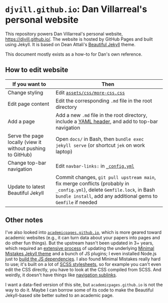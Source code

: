 # `djvill.github.io`: Dan Villarreal's personal website

This repository powers Dan Villarreal's personal website, <https://djvill.github.io/>.
The website is hosted by GitHub Pages and built using Jekyll.
It is based on Dean Attali's [Beautiful Jekyll](https://github.com/daattali/beautiful-jekyll) theme.

This document mostly exists as a how-to for Dan's own reference.

## How to edit website

| If you want to | Then    |
|----------------|---------|
| Change styling | Edit [`assets/css/more-css.css`](assets/css/more-css.css) |
| Edit page content | Edit the corresponding `.md` file in the root directory |
| Add a page | Add a new `.md` file in the root directory, include a [YAML header](https://github.com/daattali/beautiful-jekyll#supported-parameters), and add to top-bar navigation |
| Serve the page locally (view it without pushing to GitHub) | Open `docs/` in Bash, then `bundle exec jekyll serve` (or shortcut `jek` on work laptop) |
| Change top-bar navigation | Edit `navbar-links:` in [`_config.yml`](_config.yml) |
| Update to latest Beautiful Jekyll | Commit changes, `git pull upstream main`, fix merge conflicts (probably in `_config.yml`), delete `Gemfile.lock`, in Bash `bundle install`, add any additional gems to `Gemfile` if needed |


## Other notes 

I've also looked into [`academicpages.github.io`](https://github.com/academicpages/academicpages.github.io), which is more geared toward academic websites (e.g., it can turn data about your papers into pages and do other fun things).
But the upstream hasn't been updated in 3+ years, which required an [extensive process](https://github.com/djvill/academicpages.github.io/commit/7e05ef7473dbdc28a211eae755279d22947070d8) of updating the underlying [Minimal Mistakes Jekyll theme](https://mmistakes.github.io/minimal-mistakes/) and a bunch of JS plugins; 
I even installed Node.js just to [build the JS dependencies](https://mmistakes.github.io/minimal-mistakes/docs/javascript/#build-process).
I also found Minimal Mistakes really hard to use;
it's built on a lot of [SCSS stylesheets](https://mmistakes.github.io/minimal-mistakes/docs/stylesheets/), so for example you can't even edit the CSS directly, you have to look at the CSS compiled from SCSS.
And weirdly, it doesn't have things like [navigation sublinks](https://github.com/mmistakes/minimal-mistakes/issues/1960#issuecomment-440358390).

I want a data-fied version of this site, but `academicpages.github.io` is not the way to do it.
Maybe I can borrow some of its code to make the Beautiful Jekyll-based site better suited to an academic page.
